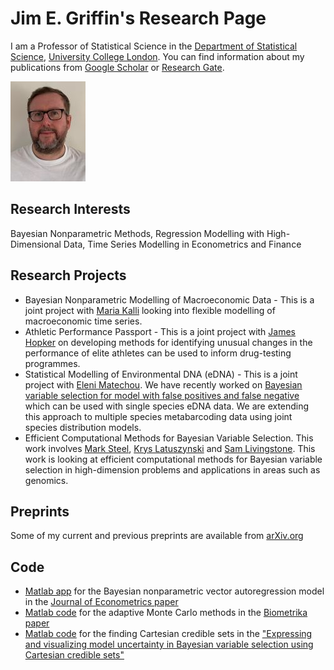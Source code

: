 # Jim E. Griffin's Research Page

I am a Professor of Statistical Science in the [Department of Statistical Science](https://www.ucl.ac.uk/statistics/), [University College London](https://www.ucl.ac.uk). You can find information about my publications from [Google Scholar](https://scholar.google.com/citations?hl=en&user=vPUFsJcAAAAJ) or [Research Gate](https://www.researchgate.net/profile/Jim_Griffin2). 

![Picture](Jim_picture_04_02_19_3.jpg)


## Research Interests
Bayesian Nonparametric Methods, Regression Modelling with High-Dimensional Data, Time Series Modelling in Econometrics and Finance

## Research Projects
- Bayesian Nonparametric Modelling of Macroeconomic Data - This is a joint project with [Maria Kalli](https://www.kent.ac.uk/mathematics-statistics-actuarial-science/people/1102/www.kent.ac.uk/mathematics-statistics-actuarial-science/people/1102/kalli-maria) looking into flexible modelling of macroeconomic time series.
- Athletic Performance Passport - This is a joint project with [James Hopker](https://www.kent.ac.uk/sport-sciences/people/2184/www.kent.ac.uk/sport-sciences/people/2184/hopker-james) on developing methods for identifying unusual changes in the performance of elite athletes can be used to inform drug-testing programmes.
- Statistical Modelling of Environmental DNA (eDNA) - This is a joint project with [Eleni Matechou](https://www.kent.ac.uk/mathematics-statistics-actuarial-science/people/1039/matechou-eleni). We have recently worked on [Bayesian variable selection for model with false positives and false negative](https://rss.onlinelibrary.wiley.com/doi/10.1111/rssc.12390) which can be used with single species eDNA data. We are extending this approach to multiple species metabarcoding data using joint species distribution models.
- Efficient Computational Methods for Bayesian Variable Selection. This work involves [Mark Steel](https://warwick.ac.uk/fac/sci/statistics/staff/academic-research/steel/), [Krys Latuszynski](https://warwick.ac.uk/fac/sci/statistics/staff/academic-research/latuszynski/) and [Sam Livingstone](https://www.ucl.ac.uk/statistics/department-information/staff/dr-samuel-livingstone). This work is looking at efficient computational methods for Bayesian variable selection in high-dimension problems and applications in areas such as genomics.

## Preprints
Some of my current and previous preprints are available from [arXiv.org](https://arxiv.org/search/?searchtype=author&query=Griffin%2C+J+E)

## Code
- [Matlab app](BNP-VARTool.mlappinstall) for the Bayesian nonparametric vector autoregression model in the [Journal of Econometrics paper](https://www.sciencedirect.com/science/article/pii/S0304407617302415)
- [Matlab code](Version3.0.zip) for the adaptive Monte Carlo methods in the [Biometrika paper](https://academic.oup.com/biomet/advance-article/doi/10.1093/biomet/asaa055/5918057)
- [Matlab code](CCS_Matlab.zip) for the finding Cartesian credible sets in the ["Expressing and visualizing model uncertainty in Bayesian variable selection using Cartesian credible sets"](https://arxiv.org/abs/2402.12323)






